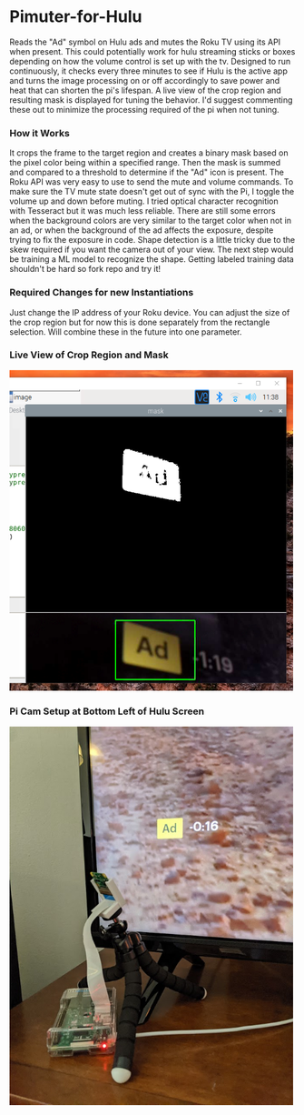 # Pimuter-for-Hulu
Reads the "Ad" symbol on Hulu ads and mutes the Roku TV using its API when present.
This could potentially work for hulu streaming sticks or boxes depending on how the volume control is set up with the tv.
Designed to run continuously, it checks every three minutes to see if Hulu is the active app and turns the image processing on or off accordingly to save power and heat that can shorten the pi's lifespan. A live view of the crop region and resulting mask is displayed for tuning the behavior. I'd suggest commenting these out to minimize the processing required of the pi when not tuning.

### How it Works
It crops the frame to the target region and creates a binary mask based on the pixel color being within a specified range. Then the mask is summed and compared to a threshold to determine if the "Ad" icon is present. The Roku API was very easy to use to send the mute and volume commands. To make sure the TV mute state doesn't get out of sync with the Pi, I toggle the volume up and down before muting. I tried optical character recognition with Tesseract but it was much less reliable. There are still some errors when the background colors are very similar to the target color when not in an ad, or when the background of the ad affects the exposure, despite trying to fix the exposure in code. Shape detection is a little tricky due to the skew required if you want the camera out of your view. The next step would be training a ML model to recognize the shape. Getting labeled training data shouldn't be hard so fork repo and try it!

### Required Changes for new Instantiations
Just change the IP address of your Roku device. You can adjust the size of the crop region but for now this is done separately from the rectangle selection. Will combine these in the future into one parameter.

### Live View of Crop Region and Mask
<img src="live_view.png" alt="Live View of Crop Region and Mask" width="500">

### Pi Cam Setup at Bottom Left of Hulu Screen
<img src="pi_setup.jpg" alt="Pi Cam Setup at Bottom Left of Hulu Screen" width="500">
